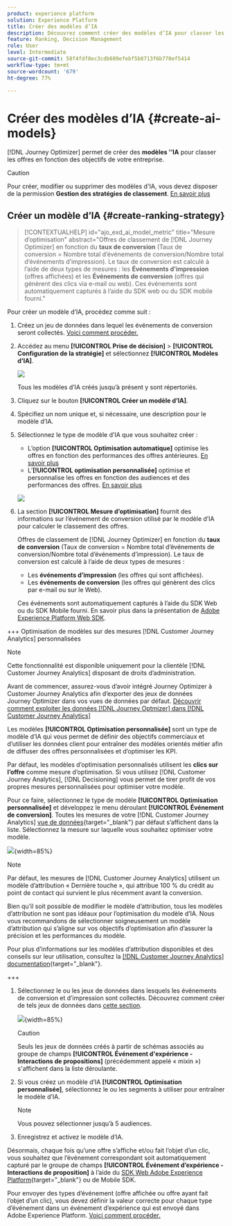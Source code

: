 ```yaml
---
product: experience platform
solution: Experience Platform
title: Créer des modèles d’IA
description: Découvrez comment créer des modèles d’IA pour classer les offres.
feature: Ranking, Decision Management
role: User
level: Intermediate
source-git-commit: 58f4fdf8ec3cdb609efebf5b8713f6b770ef5414
workflow-type: tm+mt
source-wordcount: '679'
ht-degree: 77%

---
```


# Créer des modèles d’IA {#create-ai-models}

[!DNL Journey Optimizer] permet de créer des **modèles &#39;’IA** pour classer les offres en fonction des objectifs de votre entreprise.

>[!CAUTION]
>
>Pour créer, modifier ou supprimer des modèles d&#39;IA, vous devez disposer de la permission **Gestion des stratégies de classement**. [En savoir plus](../../administration/high-low-permissions.md#manage-ranking-strategies)

## Créer un modèle d’IA {#create-ranking-strategy}

>[!CONTEXTUALHELP]
>id="ajo_exd_ai_model_metric"
>title="Mesure d’optimisation"
>abstract="Offres de classement de [!DNL Journey Optimizer] en fonction du **taux de conversion** (Taux de conversion = Nombre total d’événements de conversion/Nombre total d’événements d’impression). Le taux de conversion est calculé à l’aide de deux types de mesures : les **Événements d’impression** (offres affichées) et les **Événements de conversion** (offres qui génèrent des clics via e-mail ou web). Ces événements sont automatiquement capturés à l’aide du SDK web ou du SDK mobile fourni."

Pour créer un modèle d’IA, procédez comme suit :

1. Créez un jeu de données dans lequel les événements de conversion seront collectés. [Voici comment procéder.](../data-collection/create-dataset.md)

1. Accédez au menu **[!UICONTROL Prise de décision]** > **[!UICONTROL Configuration de la stratégie]** et sélectionnez **[!UICONTROL Modèles d’IA]**.

   ![](../assets/ai-model-list.png)

   Tous les modèles d’IA créés jusqu’à présent y sont répertoriés.

1. Cliquez sur le bouton **[!UICONTROL Créer un modèle d’IA]**.

1. Spécifiez un nom unique et, si nécessaire, une description pour le modèle d’IA.

1. Sélectionnez le type de modèle d’IA que vous souhaitez créer :

   * L’option **[!UICONTROL Optimisation automatique]** optimise les offres en fonction des performances des offres antérieures. [En savoir plus](auto-optimization-model.md)
   * L’**[!UICONTROL optimisation personnalisée]** optimise et personnalise les offres en fonction des audiences et des performances des offres. [En savoir plus](personalized-optimization-model.md)

   ![](../assets/ai-model-types.png)

1. La section **[!UICONTROL Mesure d’optimisation]** fournit des informations sur l’événement de conversion utilisé par le modèle d’IA pour calculer le classement des offres.

   Offres de classement de [!DNL Journey Optimizer] en fonction du **taux de conversion** (Taux de conversion = Nombre total d’événements de conversion/Nombre total d’événements d’impression). Le taux de conversion est calculé à l’aide de deux types de mesures :
   * Les **événements d’impression** (les offres qui sont affichées).
   * Les **événements de conversion** (les offres qui génèrent des clics par e-mail ou sur le Web).

   Ces événements sont automatiquement capturés à l’aide du SDK Web ou du SDK Mobile fourni. En savoir plus dans la présentation de [Adobe Experience Platform Web SDK](https://experienceleague.adobe.com/docs/experience-platform/edge/home.html?lang=fr).

+++ Optimisation de modèles sur des mesures [!DNL Customer Journey Analytics] personnalisées

   >[!NOTE]
   >
   >Cette fonctionnalité est disponible uniquement pour la clientèle [!DNL Customer Journey Analytics] disposant de droits d’administration.
   >
   >Avant de commencer, assurez-vous d’avoir intégré Journey Optimizer à Customer Journey Analytics afin d’exporter des jeux de données Journey Optimizer dans vos vues de données par défaut. [Découvrir comment exploiter les données  [!DNL Journey Optmizer]  dans  [!DNL Customer Journey Analytics]](../../reports/cja-ajo.md)

   Les modèles **[!UICONTROL Optimisation personnalisée]** sont un type de modèle d’IA qui vous permet de définir des objectifs commerciaux et d’utiliser les données client pour entraîner des modèles orientés métier afin de diffuser des offres personnalisées et d’optimiser les KPI.

   Par défaut, les modèles d’optimisation personnalisés utilisent les **clics sur l’offre** comme mesure d’optimisation. Si vous utilisez [!DNL Customer Journey Analytics], [!DNL Decisioning] vous permet de tirer profit de vos propres mesures personnalisées pour optimiser votre modèle.

   Pour ce faire, sélectionnez le type de modèle **[!UICONTROL Optimisation personnalisée]** et développez le menu déroulant **[!UICONTROL Événement de conversion]**. Toutes les mesures de votre [!DNL Customer Journey Analytics] [vue de données](https://experienceleague.adobe.com/fr/docs/analytics-platform/using/cja-dataviews/data-views){target="_blank"} par défaut s’affichent dans la liste. Sélectionnez la mesure sur laquelle vous souhaitez optimiser votre modèle.

   ![](../assets/ai-model-custom-metrics.png){width=85%}

   >[!NOTE]
   >
   >Par défaut, les mesures de [!DNL Customer Journey Analytics] utilisent un modèle d’attribution « Dernière touche », qui attribue 100 % du crédit au point de contact qui survient le plus récemment avant la conversion.
   >
   >Bien qu’il soit possible de modifier le modèle d’attribution, tous les modèles d’attribution ne sont pas idéaux pour l’optimisation du modèle d’IA. Nous vous recommandons de sélectionner soigneusement un modèle d’attribution qui s’aligne sur vos objectifs d’optimisation afin d’assurer la précision et les performances du modèle.
   >
   >Pour plus d’informations sur les modèles d’attribution disponibles et des conseils sur leur utilisation, consultez la [[!DNL Customer Journey Analytics] documentation](https://experienceleague.adobe.com/fr/docs/analytics-platform/using/cja-dataviews/component-settings/attribution){target="_blank"}.

+++

1. Sélectionnez le ou les jeux de données dans lesquels les événements de conversion et d’impression sont collectés. Découvrez comment créer de tels jeux de données dans [cette section](../data-collection/create-dataset.md).

   ![](../assets/ai-model-datasets.png){width=85%}

   >[!CAUTION]
   >
   >Seuls les jeux de données créés à partir de schémas associés au groupe de champs **[!UICONTROL Événement d&#39;expérience - Interactions de propositions]** (précédemment appelé « mixin ») s&#39;affichent dans la liste déroulante.

1. Si vous créez un modèle d’IA **[!UICONTROL Optimisation personnalisée]**, sélectionnez le ou les segments à utiliser pour entraîner le modèle d’IA.

   <!--➡️ [Discover this feature in video](#video)-->

   >[!NOTE]
   >
   >Vous pouvez sélectionner jusqu’à 5 audiences.

1. Enregistrez et activez le modèle d’IA.

<!--At this point, you must have:

* created the AI model,
* defined which type of event you want to capture - offer displayed (impression) and/or offer clicked (conversion),
* and in which dataset you want to collect the event data.-->

Désormais, chaque fois qu’une offre s’affiche et/ou fait l’objet d’un clic, vous souhaitez que l’événement correspondant soit automatiquement capturé par le groupe de champs **[!UICONTROL Événement d’expérience - Interactions de proposition]** à l’aide du [SDK Web Adobe Experience Platform](https://experienceleague.adobe.com/docs/experience-platform/edge/web-sdk-faq.html?lang=fr#what-is-adobe-experience-platform-web-sdk%3F){target="_blank"} ou de Mobile SDK.

Pour envoyer des types d’événement (offre affichée ou offre ayant fait l’objet d’un clic), vous devez définir la valeur correcte pour chaque type d’événement dans un événement d’expérience qui est envoyé dans Adobe Experience Platform. [Voici comment procéder.](../data-collection/schema-requirement.md)

<!--
## How-to video {#video}

Learn how to create a personalized optimization model and how to apply it to a decision.

>[!VIDEO](https://video.tv.adobe.com/v/3419954?quality=12)-->
